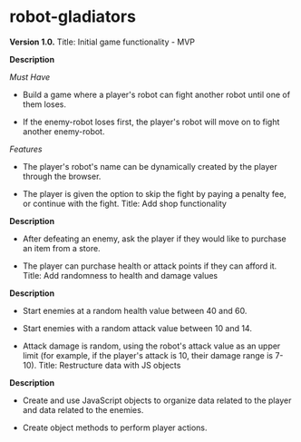 # robot-gladiators
**Version 1.0.**
Title: Initial game functionality - MVP

**Description**

_Must Have_

- Build a game where a player's robot can fight another robot until one of them loses.

- If the enemy-robot loses first, the player's robot will move on to fight another enemy-robot.

_Features_

- The player's robot's name can be dynamically created by the player through the browser.

- The player is given the option to skip the fight by paying a penalty fee, or continue with the fight.
Title: Add shop functionality

**Description**

- After defeating an enemy, ask the player if they would like to purchase an item from a store.

- The player can purchase health or attack points if they can afford it.
Title: Add randomness to health and damage values

**Description**

- Start enemies at a random health value between 40 and 60.

- Start enemies with a random attack value between 10 and 14.

- Attack damage is random, using the robot's attack value as an upper limit (for example, if the player's attack is 10, their damage range is 7-10).
Title: Restructure data with JS objects

**Description**

- Create and use JavaScript objects to organize data related to the player and data related to the enemies.

- Create object methods to perform player actions.

